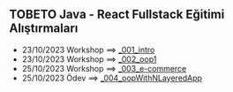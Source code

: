 ## TOBETO Java - React Fullstack Eğitimi Alıştırmaları
- 23/10/2023 Workshop ==> <a href="https://github.com/rdvngrsy/tobeto-java-1b/tree/master/Examples/_001_intro">_001_intro</a>
- 23/10/2023 Workshop ==> <a href="https://github.com/rdvngrsy/tobeto-java-1b/tree/master/Examples/_002_oop1">_002_oop1</a>
- 25/10/2023 Workshop ==> <a href="https://github.com/rdvngrsy/tobeto-java-1b/tree/master/Examples/_003_e-commerce">_003_e-commerce</a>
- 25/10/2023 Ödev ==> <a href="https://github.com/rdvngrsy/tobeto-java-1b/tree/master/Examples/_004_oopWithNLayeredApp">_004_oopWithNLayeredApp</a>

